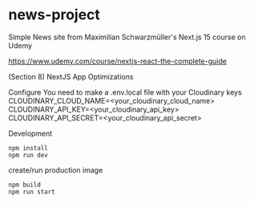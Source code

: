 # news-project

Simple News site from Maximilian Schwarzmüller's Next.js 15 course on Udemy 

https://www.udemy.com/course/nextjs-react-the-complete-guide


(Section 8)
NextJS App Optimizations

Configure
You need to make a .env.local file with your Cloudinary keys
CLOUDINARY_CLOUD_NAME=<your_cloudinary_cloud_name>
CLOUDINARY_API_KEY=<your_cloudinary_api_key>
CLOUDINARY_API_SECRET=<your_cloudinary_api_secret>

Development
```
npm install
npm run dev
```

create/run production image
```
npm build
npm run start
```